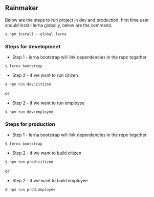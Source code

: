 ## Rainmaker
Below are the steps to run project in dev and production, first time user should install lerna globally, below are the command.

```
$ npm install --global lerna

```


### Steps for development
+ Step 1 - lerna bootstrap will link dependencies in the repo together

```
$ lerna bootstrap

```

+ Step 2 - if we want to run citizen

```
$ npm run dev:citizen

```

or

+ Step 2 - if we want to run employee

```
$ npm run dev:employee

```

### Steps for production
+ Step 1 - lerna bootstrap will link dependencies in the repo together

```
$ lerna bootstrap

```

+ Step 2 - if we want to build citizen

```
$ npm run prod:citizen

```

or

+ Step 2 - if we want to build employee

```
$ npm run prod:employee

```
